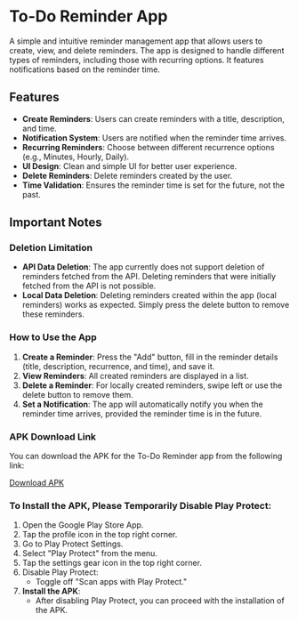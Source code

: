# To-Do Reminder App

A simple and intuitive reminder management app that allows users to create, view, and delete reminders. The app is designed to handle different types of reminders, including those with recurring options. It features notifications based on the reminder time.

## Features

- **Create Reminders**: Users can create reminders with a title, description, and time.
- **Notification System**: Users are notified when the reminder time arrives.
- **Recurring Reminders**: Choose between different recurrence options (e.g., Minutes, Hourly, Daily).
- **UI Design**: Clean and simple UI for better user experience.
- **Delete Reminders**: Delete reminders created by the user.
- **Time Validation**: Ensures the reminder time is set for the future, not the past.

## Important Notes

### Deletion Limitation
- **API Data Deletion**: The app currently does not support deletion of reminders fetched from the API. Deleting reminders that were initially fetched from the API is not possible.
- **Local Data Deletion**: Deleting reminders created within the app (local reminders) works as expected. Simply press the delete button to remove these reminders.

### How to Use the App

1. **Create a Reminder**: Press the "Add" button, fill in the reminder details (title, description, recurrence, and time), and save it.
2. **View Reminders**: All created reminders are displayed in a list.
3. **Delete a Reminder**: For locally created reminders, swipe left or use the delete button to remove them.
4. **Set a Notification**: The app will automatically notify you when the reminder time arrives, provided the reminder time is in the future.

### APK Download Link

You can download the APK for the To-Do Reminder app from the following link:

[Download APK](https://drive.google.com/drive/folders/1jtQ5yBmQH_uRdhZomaJsRRVQFi4Myneg)

### To Install the APK, Please Temporarily Disable Play Protect:

1. Open the Google Play Store App.
2. Tap the profile icon in the top right corner.
3. Go to Play Protect Settings.
4. Select "Play Protect" from the menu.
5. Tap the settings gear icon in the top right corner.
6. Disable Play Protect:
    - Toggle off "Scan apps with Play Protect."
7. **Install the APK**:
    - After disabling Play Protect, you can proceed with the installation of the APK.
